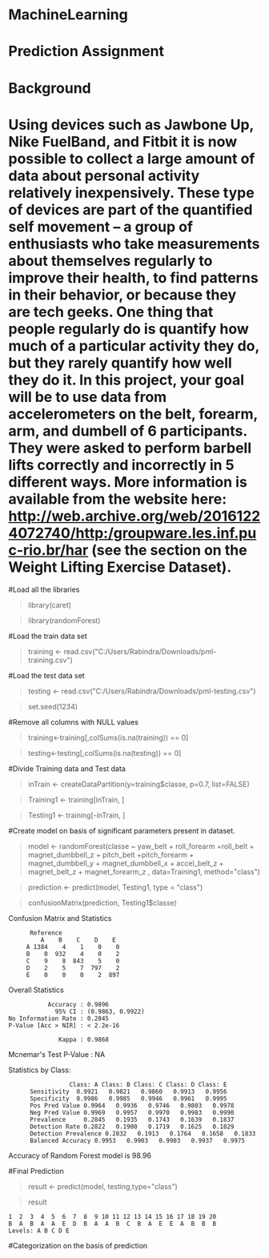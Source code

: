 # MachineLearning
# Prediction Assignment

# Background

# Using devices such as Jawbone Up, Nike FuelBand, and Fitbit it is now possible to collect a large amount of data about personal activity relatively inexpensively. These type of devices are part of the quantified self movement – a group of enthusiasts who take measurements about themselves regularly to improve their health, to find patterns in their behavior, or because they are tech geeks. One thing that people regularly do is quantify how much of a particular activity they do, but they rarely quantify how well they do it. In this project, your goal will be to use data from accelerometers on the belt, forearm, arm, and dumbell of 6 participants. They were asked to perform barbell lifts correctly and incorrectly in 5 different ways. More information is available from the website here: http://web.archive.org/web/20161224072740/http:/groupware.les.inf.puc-rio.br/har (see the section on the Weight Lifting Exercise Dataset).

#Load all the libraries
> library(caret)

> library(randomForest)

#Load the train data set
> training <- read.csv("C:/Users/Rabindra/Downloads/pml-training.csv")

#Load the test data set
> testing <- read.csv("C:/Users/Rabindra/Downloads/pml-testing.csv")

> set.seed(1234)

#Remove all columns with NULL values
> training<-training[,colSums(is.na(training)) == 0] 

> testing<-testing[,colSums(is.na(testing)) == 0]

#Divide Training data and Test data
> inTrain <- createDataPartition(y=training$classe, p=0.7, list=FALSE)

> Training1 <- training[inTrain, ]

> Testing1 <- training[-inTrain, ]

#Create model on basis of significant parameters present in dataset.

> model <- randomForest(classe ~ yaw_belt + roll_forearm +roll_belt + magnet_dumbbell_z + pitch_belt +pitch_forearm + magnet_dumbbell_y + magnet_dumbbell_x + accel_belt_z +  magnet_belt_z + magnet_forearm_z , data=Training1, method="class")


> prediction <- predict(model, Testing1, type = "class")

> confusionMatrix(prediction, Testing1$classe)





Confusion Matrix and Statistics

          Reference         
             A    B    C    D    E
         A 1384    4    1    0    0
         B    0  932    4    0    2
         C    9    8  843    5    0
         D    2    5    7  797    2
         E    0    0    0    2  897

Overall Statistics
                                          
               Accuracy : 0.9896          
                 95% CI : (0.9863, 0.9922)
    No Information Rate : 0.2845          
    P-Value [Acc > NIR] : < 2.2e-16       
                                          
                  Kappa : 0.9868          
                                          
 Mcnemar's Test P-Value : NA              


Statistics by Class:

                     Class: A Class: B Class: C Class: D Class: E
          Sensitivity  0.9921   0.9821   0.9860   0.9913   0.9956
          Specificity  0.9986   0.9985   0.9946   0.9961   0.9995
          Pos Pred Value 0.9964   0.9936   0.9746   0.9803   0.9978
          Neg Pred Value 0.9969   0.9957   0.9970   0.9983   0.9990
          Prevalence     0.2845   0.1935   0.1743   0.1639   0.1837
          Detection Rate 0.2822   0.1900   0.1719   0.1625   0.1829
          Detection Prevalence 0.2832   0.1913   0.1764   0.1658   0.1833
          Balanced Accuracy 0.9953   0.9903   0.9903   0.9937   0.9975


Accuracy of Random Forest model is 98.96

#Final Prediction 

> result <- predict(model, testing,type="class")

>result



    1  2  3  4  5  6  7  8  9 10 11 12 13 14 15 16 17 18 19 20 
    B  A  B  A  A  E  D  B  A  A  B  C  B  A  E  E  A  B  B  B 
    Levels: A B C D E
    
  #Categorization on the basis of prediction




